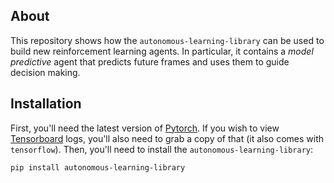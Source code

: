 ## About

This repository shows how the `autonomous-learning-library` can be used to build new reinforcement learning agents.
In particular, it contains a *model predictive* agent that predicts future frames and uses them to guide decision making.

## Installation

First, you'll need the latest version of [Pytorch](https://pytorch.org).
If you wish to view [Tensorboard](https://github.com/tensorflow/tensorboard) logs, you'll also need to grab a copy of that (it also comes with `tensorflow`).
Then, you'll need to install the `autonomous-learning-library`:


```
pip install autonomous-learning-library
```
